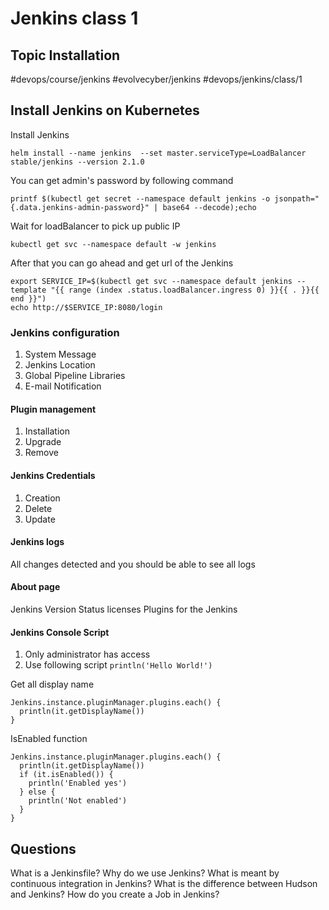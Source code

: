 # Jenkins class 1 
## Topic Installation
#devops/course/jenkins #evolvecyber/jenkins #devops/jenkins/class/1
## Install Jenkins on Kubernetes

Install Jenkins 
```
helm install --name jenkins  --set master.serviceType=LoadBalancer stable/jenkins --version 2.1.0
```


You can get admin's password by following command
```
printf $(kubectl get secret --namespace default jenkins -o jsonpath="{.data.jenkins-admin-password}" | base64 --decode);echo
```


Wait for loadBalancer to pick up public IP 
```
kubectl get svc --namespace default -w jenkins
```


After that you can go ahead and get url of the Jenkins
```
export SERVICE_IP=$(kubectl get svc --namespace default jenkins --template "{{ range (index .status.loadBalancer.ingress 0) }}{{ . }}{{ end }}")
echo http://$SERVICE_IP:8080/login
```


### Jenkins configuration
1. System Message
2. Jenkins Location
3. Global Pipeline Libraries
4. E-mail Notification 


#### Plugin management
1. Installation 
2. Upgrade  
3. Remove  


#### Jenkins Credentials
1. Creation  
2. Delete
3. Update


#### Jenkins logs
All changes detected and you should be able to see all logs


#### About page
Jenkins Version 
Status licenses
Plugins for the Jenkins


#### Jenkins Console Script
1. Only administrator has access 
2. Use following script  `println('Hello World!')`


Get all display name 
```
Jenkins.instance.pluginManager.plugins.each() {
  println(it.getDisplayName())
}
```


IsEnabled function 
```
Jenkins.instance.pluginManager.plugins.each() {
  println(it.getDisplayName())
  if (it.isEnabled()) {
    println('Enabled yes')
  } else {
    println('Not enabled')
  }
}
```



## Questions
What is a Jenkinsfile? 
Why do we use Jenkins? 
What is meant by continuous integration in Jenkins? 
What is the difference between Hudson and Jenkins? 
How do you create a Job in Jenkins? 